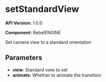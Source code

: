 # setStandardView

**API Version:** 1.0.0

**Component:** RebelENGINE

Set camera view to a standard orientation

## Parameters

- **view**: Standard view to set
- **animate**: Whether to animate the transition

